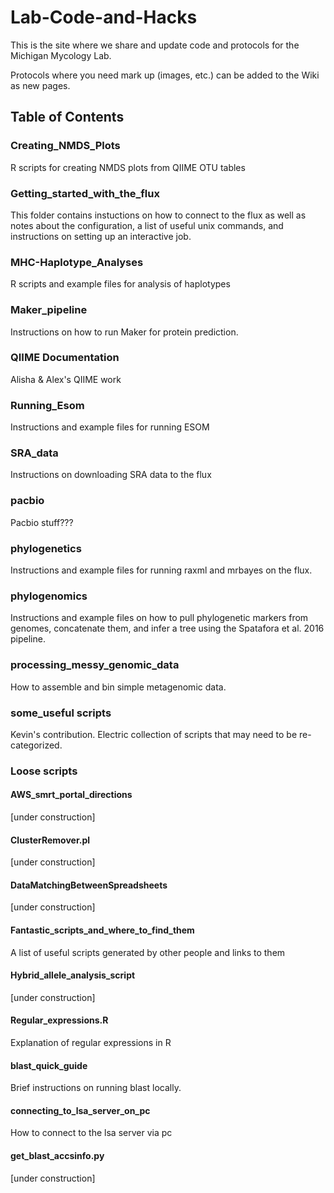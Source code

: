 # Lab-Code-and-Hacks
This is the site where we share and update code and protocols for the Michigan Mycology Lab.

Protocols where you need mark up (images, etc.) can be added to the Wiki as new pages.

## Table of Contents
### Creating_NMDS_Plots

R scripts for creating NMDS plots from QIIME OTU tables

### Getting_started_with_the_flux

This folder contains instuctions on how to connect to the flux as well as notes about the configuration, a list of useful unix commands, and instructions on setting up an interactive job.

### MHC-Haplotype_Analyses

R scripts and example files for analysis of haplotypes

### Maker_pipeline

Instructions on how to run Maker for protein prediction.

### QIIME Documentation

Alisha & Alex's QIIME work

### Running_Esom

Instructions and example files for running ESOM

### SRA_data

Instructions on downloading SRA data to the flux

### pacbio

Pacbio stuff???

### phylogenetics

Instructions and example files for running raxml and mrbayes on the flux.

### phylogenomics

Instructions and example files on how to pull phylogenetic markers from genomes, concatenate them, and infer a tree using the Spatafora et al. 2016 pipeline.

### processing_messy_genomic_data

How to assemble and bin simple metagenomic data.

### some_useful scripts

Kevin's contribution. Electric collection of scripts that may need to be re-categorized.

### Loose scripts
#### AWS_smrt_portal_directions

[under construction]

#### ClusterRemover.pl

[under construction]

#### DataMatchingBetweenSpreadsheets

[under construction]

#### Fantastic_scripts_and_where_to_find_them

A list of useful scripts generated by other people and links to them

#### Hybrid_allele_analysis_script

[under construction]

#### Regular_expressions.R

Explanation of regular expressions in R

#### blast_quick_guide

Brief instructions on running blast locally.

#### connecting_to_lsa_server_on_pc

How to connect to the lsa server via pc

#### get_blast_accsinfo.py

[under construction]
